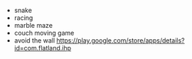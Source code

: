 - snake
- racing
- marble maze
- couch moving game
- avoid the wall https://play.google.com/store/apps/details?id=com.flatland.ihp
